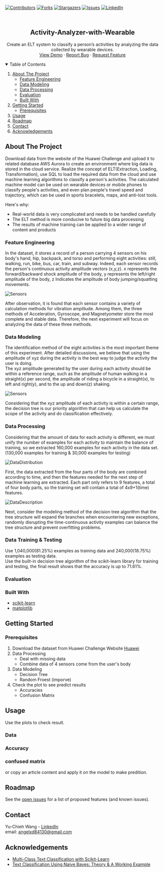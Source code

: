 
[![Contributors][contributors-shield]][contributors-url]
[![Forks][forks-shield]][forks-url]
[![Stargazers][stars-shield]][stars-url]
[![Issues][issues-shield]][issues-url]
[![LinkedIn][linkedin-shield]][linkedin-url]



<!-- PROJECT LOGO -->
<br />
<p align="center">

  <h2 align="center">Activity-Analyzer-with-Wearable</h2>

  <p align="center">
    Create an ELT system to classify a person’s activities by analyzing the data collected by wearable devices.
    <br />
    <a href="https://github.com/angelxd84130/Activity-Analyzer-with-Wearable/blob/master/NewsClassification_Demo.pdf">View Demo</a>
    ·
    <a href="https://github.com/angelxd84130/Activity-Analyzer-with-Wearable/issues">Report Bug</a>
    ·
    <a href="https://github.com/angelxd84130/Activity-Analyzer-with-Wearable/issues">Request Feature</a>
  </p>
</p>



<!-- TABLE OF CONTENTS -->
<details open="open">
  <summary>Table of Contents</summary>
  <ol>
    <li>
      <a href="#about-the-project">About The Project</a>
      <ul>
        <li><a href="#data-mining">Feature Engineering</a></li>
        <li><a href="#data-preprocessing">Data Modeling</a></li>
        <li><a href="#data-modeling">Data Processing</a></li>
        <li><a href="#evaluation">Evaluation</a></li>
        <li><a href="#built-with">Built With</a></li>
      </ul>
    </li>
    <li>
      <a href="#getting-started">Getting Started</a>
      <ul>
        <li><a href="#prerequisites">Prerequisites</a></li>
      </ul>
    </li>
    <li><a href="#usage">Usage</a></li>
    <li><a href="#roadmap">Roadmap</a></li>
    <li><a href="#contact">Contact</a></li>
    <li><a href="#acknowledgements">Acknowledgements</a></li>
  </ol>
</details>



<!-- ABOUT THE PROJECT -->
## About The Project
  
Download data from the website of the Huawei Challenge and upload it to related database AWS Aurora to create an environment where big data is stored in the cloud service. 
Realize the concept of ELT(Extraction, Loading, Transformation), use SQL to load the required data from the cloud and use machine learning algorithms to classify a person's activities. 
The calculated machine model can be used on wearable devices or mobile phones to classify people's activities, and even plan people's travel speed and trajectory, which can be used in sports bracelets, maps, and anti-lost tools.

Here's why:
* Real-world data is very complicated and needs to be handled carefully
* The ELT method is more conducive to future big data processing
* The results of machine training can be applied to a wider range of content and products

### Feature Engineering  
In the dataset, it stores a record of a person carrying 4 sensors on his body's hand, hip, backpack, and torso and performing eight activities: still, 
walking, run, bike, bus, car, train, and subway. Indeed, each sensor records the person's continuous activity amplitude vectors (x,y,z). 
x represents the forward/backward shock amplitude of the body, y represents the left/right amplitude of the body, z Indicates the amplitude of body jumping/squatting movements.   

![Sensors][product-screenshot2]

After observation, it is found that each sensor contains a variety of calculation methods for vibration amplitude. 
Among them, the three methods of Acceleration, Gyroscope, and Magnetyometer store the most complete and stable data. 
Therefore, the next experiment will focus on analyzing the data of these three methods.  

### Data Modeling  
The identification method of the eight activities is the most important theme of this experiment. 
After detailed discussions, we believe that using the amplitude of xyz during the activity is the best way to judge the activity the user is doing.   
The xyz amplitude generated by the user during each activity should be within a reference range, 
such as the amplitude of human walking in a straight(x) per second, the amplitude of riding a bicycle in a straight(x), to left and right(y), and to the up and down(z) shaking.  

![Sensors][product-screenshot3]
  
Considering that the xyz amplitude of each activity is within a certain range, the decision tree is our priority algorithm that can help us calculate the scope of the activity and do classification effectively. 

### Data Processing  
Considering that the amount of data for each activity is different, we must unify the number of examples for each activity to maintain the balance of training, 
so we extracted 160,000 examples for each activity in the data set.  
(130,000 examples for training & 30,000 examples for testing)  

![DataDistribution][product-screenshot0]
  
First, the data extracted from the four parts of the body are combined according to time, 
and then the features needed for the next step of machine learning are extracted. Each part only refers to 9 features, 
a total of four body parts, so the training set will contain a total of 4x9+1(time) features.  

![DataDescription][product-screenshot1]
  
Next, consider the modeling method of the decision tree algorithm that the tree structure will expand the branches when encountering new exceptions, randomly disrupting the time-continuous activity examples can balance the tree structure and prevent overfitting problems.  

### Data Training & Testing  
Use 1,040,000(81.25%) examples as training data and 240,000(18.75%) examples as testing data.  
Use the built-in decision tree algorithm of the scikit-learn library for training and testing, the final result shows that the accuracy is up to 71.61%.  


### Evaluation


  

### Built With


* [scikit-learn](https://scikit-learn.org/stable/#)
* [matplotlib](https://matplotlib.org/)



<!-- GETTING STARTED -->
## Getting Started



### Prerequisites


1. Download the dataset from Huawei Challenge Website [Huawei]()
2. Data Processing
   - Deal with missing data
   - Combine data of 4 sensors come from the user's body
3. Data Modeling
   - Decision Tree
   - Random Froest (imporve)
4. Check the plot to see predict results
   - Accuracies
   - Confusion Matrix



<!-- USAGE EXAMPLES -->
## Usage

Use the plots to check result.  
### Data 

 
 
 
### Accuracy
  
 

### confused matrix 
  

or copy an article content and apply it on the model to make predition.



<!-- ROADMAP -->
## Roadmap

See the [open issues](https://github.com/othneildrew/Best-README-Template/issues) for a list of proposed features (and known issues).


<!-- CONTACT -->
## Contact

Yu-Chieh Wang - [LinkedIn](https://www.linkedin.com/in/yu-chieh-wang/)  
email: angelxd84130@gmail.com


<!-- ACKNOWLEDGEMENTS -->
## Acknowledgements
* [Multi-Class Text Classification with Scikit-Learn](https://towardsdatascience.com/multi-class-text-classification-with-scikit-learn-12f1e60e0a9f)
* [Text Classification Using Naive Bayes: Theory & A Working Example](https://towardsdatascience.com/text-classification-using-naive-bayes-theory-a-working-example-2ef4b7eb7d5a)





<!-- MARKDOWN LINKS & IMAGES -->
<!-- https://www.markdownguide.org/basic-syntax/#reference-style-links -->
[contributors-shield]: https://img.shields.io/github/contributors/angelxd84130/Activity-Analyzer-with-Wearable.svg?style=for-the-badge
[contributors-url]: https://github.com/angelxd84130/Activity-Analyzer-with-Wearable/graphs/contributors
[forks-shield]: https://img.shields.io/github/forks/angelxd84130/Activity-Analyzer-with-Wearable.svg?style=for-the-badge
[forks-url]: https://github.com/angelxd84130/Activity-Analyzer-with-Wearable/network/members
[stars-shield]: https://img.shields.io/github/stars/angelxd84130/Activity-Analyzer-with-Wearable.svg?style=for-the-badge
[stars-url]: https://github.com/angelxd84130/Activity-Analyzer-with-Wearable/stargazers
[issues-shield]: https://img.shields.io/github/issues/angelxd84130/Activity-Analyzer-with-Wearable.svg?style=for-the-badge
[issues-url]: https://github.com/angelxd84130/Activity-Analyzer-with-Wearable/issues
[license-shield]: https://img.shields.io/github/license/angelxd84130/Activity-Analyzer-with-Wearable.svg?style=for-the-badge
[license-url]: https://github.com/angelxd84130/Activity-Analyzer-with-Wearable/blob/master/LICENSE.txt
[linkedin-shield]: https://img.shields.io/badge/-LinkedIn-black.svg?style=for-the-badge&logo=linkedin&colorB=555
[linkedin-url]: https://www.linkedin.com/in/yu-chieh-wang/
[product-screenshot0]: data/DataDistribution.png
[product-screenshot1]: data/DataDescription.png
[product-screenshot2]: data/Sensors.png
[product-screenshot3]: data/Sensor.png
[product-screenshot4]: data/Sensor.png
[product-screenshot5]: data/Sensor.png

